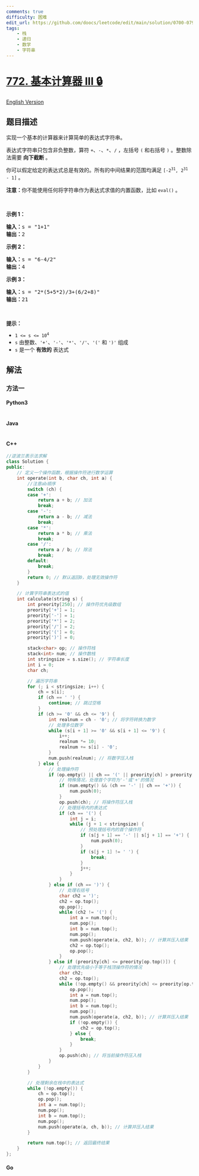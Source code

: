 ```yaml
---
comments: true
difficulty: 困难
edit_url: https://github.com/doocs/leetcode/edit/main/solution/0700-0799/0772.Basic%20Calculator%20III/README.md
tags:
    - 栈
    - 递归
    - 数学
    - 字符串
---
```


<!-- problem:start -->

# [772. 基本计算器 III 🔒](https://leetcode.cn/problems/basic-calculator-iii)

[English Version](/solution/0700-0799/0772.Basic%20Calculator%20III/README_EN.md)

## 题目描述

<!-- description:start -->

<p>实现一个基本的计算器来计算简单的表达式字符串。</p>

<p>表达式字符串只包含非负整数，算符 <code>+</code>、<code>-</code>、<code>*</code>、<code>/</code> ，左括号 <code>(</code> 和右括号 <code>)</code> 。整数除法需要 <strong>向下截断</strong> 。</p>

<p>你可以假定给定的表达式总是有效的。所有的中间结果的范围均满足 <code>[-2<sup>31</sup>, 2<sup>31</sup> - 1]</code> 。</p>

<p><strong>注意：</strong>你不能使用任何将字符串作为表达式求值的内置函数，比如 <code>eval()</code> 。</p>

<p>&nbsp;</p>

<p><strong>示例 1：</strong></p>

<pre>
<strong>输入：</strong>s = "1+1"
<strong>输出：</strong>2
</pre>

<p><strong>示例 2：</strong></p>

<pre>
<strong>输入：</strong>s = "6-4/2"
<strong>输出：</strong>4
</pre>

<p><strong>示例 3：</strong></p>

<pre>
<strong>输入：</strong>s = "2*(5+5*2)/3+(6/2+8)"
<strong>输出：</strong>21
</pre>

<p>&nbsp;</p>

<p><strong>提示：</strong></p>

<ul>
	<li><code>1 &lt;= s &lt;= 10<sup>4</sup></code></li>
	<li><code>s</code> 由整数、<code>'+'</code>、<code>'-'</code>、<code>'*'</code>、<code>'/'</code>、<code>'('</code> 和 <code>')'</code> 组成</li>
	<li><code>s</code> 是一个 <strong>有效的</strong> 表达式</li>
</ul>

<!-- description:end -->

## 解法

<!-- solution:start -->

### 方法一

<!-- tabs:start -->

#### Python3

```python

```

#### Java

```java

```

#### C++

```cpp
//逆波兰表示法求解
class Solution {
public:
    // 定义一个操作函数，根据操作符进行数学运算
    int operate(int b, char ch, int a) {
        //注意ab顺序
        switch (ch) {
        case '+':
            return a + b; // 加法
            break;
        case '-':
            return a - b; // 减法
            break;
        case '*':
            return a * b; // 乘法
            break;
        case '/':
            return a / b; // 除法
            break;
        default:
            break;
        }
        return 0; // 默认返回0，处理无效操作符
    }

    // 计算字符串表达式的值
    int calculate(string s) {
        int preority[250]; // 操作符优先级数组
        preority['+'] = 1;
        preority['-'] = 1;
        preority['*'] = 2;
        preority['/'] = 2;
        preority['('] = 0;
        preority[')'] = 0;

        stack<char> op; // 操作符栈
        stack<int> num; // 操作数栈
        int stringsize = s.size(); // 字符串长度
        int i = 0;
        char ch;

        // 遍历字符串
        for (; i < stringsize; i++) {
            ch = s[i];
            if (ch == ' ') {
                continue; // 跳过空格
            }
            if (ch >= '0' && ch <= '9') {
                int realnum = ch - '0'; // 将字符转换为数字
                // 处理多位数字
                while (s[i + 1] >= '0' && s[i + 1] <= '9') {
                    i++;
                    realnum *= 10;
                    realnum += s[i] - '0';
                }
                num.push(realnum); // 将数字压入栈
            } else {
                // 处理操作符
                if (op.empty() || ch == '(' || preority[ch] > preority[op.top()]) {
                    // 特殊情况，处理首个字符为'-'或'+'的情况
                    if (num.empty() && (ch == '-' || ch == '+')) {
                        num.push(0);
                    }
                    op.push(ch); // 将操作符压入栈
                    // 处理括号内的表达式
                    if (ch == '(') {
                        int j = i;
                        while (j + 1 < stringsize) {
                            // 预处理括号内的首个操作符
                            if (s[j + 1] == '-' || s[j + 1] == '+') {
                                num.push(0);
                            }
                            if (s[j + 1] != ' ') {
                                break;
                            }
                            j++;
                        }
                    }
                } else if (ch == ')') {
                    // 处理右括号
                    char ch2 = ')';
                    ch2 = op.top();
                    op.pop();
                    while (ch2 != '(') {
                        int a = num.top();
                        num.pop();
                        int b = num.top();
                        num.pop();
                        num.push(operate(a, ch2, b)); // 计算并压入结果
                        ch2 = op.top();
                        op.pop();
                    }
                } else if (preority[ch] <= preority[op.top()]) {
                    // 处理优先级小于等于栈顶操作符的情况
                    char ch2;
                    ch2 = op.top();
                    while (!op.empty() && preority[ch] <= preority[op.top()] && ch2 != '(') {
                        op.pop();
                        int a = num.top();
                        num.pop();
                        int b = num.top();
                        num.pop();
                        num.push(operate(a, ch2, b)); // 计算并压入结果
                        if (!op.empty()) {
                            ch2 = op.top();
                        } else {
                            break;
                        }
                    }
                    op.push(ch); // 将当前操作符压入栈
                }
            }
        }

        // 处理剩余在栈中的表达式
        while (!op.empty()) {
            ch = op.top();
            op.pop();
            int a = num.top();
            num.pop();
            int b = num.top();
            num.pop();
            num.push(operate(a, ch, b)); // 计算并压入结果
        }

        return num.top(); // 返回最终结果
    }
};


```

#### Go

```go

```

<!-- tabs:end -->

<!-- solution:end -->

<!-- problem:end -->
